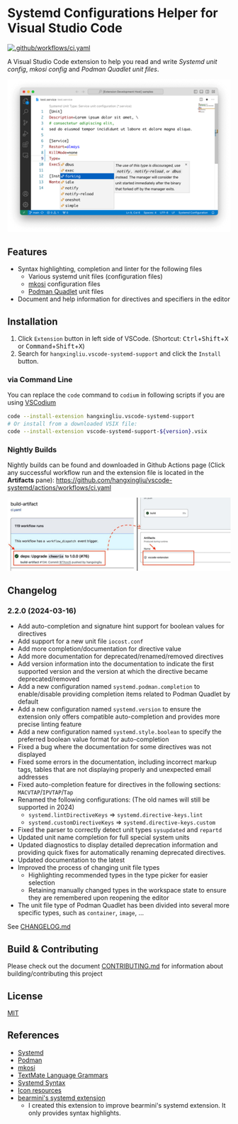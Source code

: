 # Systemd Configurations Helper for Visual Studio Code

[![.github/workflows/ci.yaml](https://github.com/hangxingliu/vscode-systemd/actions/workflows/ci.yaml/badge.svg)](https://github.com/hangxingliu/vscode-systemd/actions/workflows/ci.yaml)

A Visual Studio Code extension to help you read and write *Systemd unit config*, *mkosi config* and *Podman Quadlet unit files*.

![The screenshot of this extension](https://raw.githubusercontent.com/hangxingliu/vscode-systemd/HEAD/docs/images/screenshot-2.2.0.png)

## Features

- Syntax highlighting, completion and linter for the following files
  - Various systemd unit files (configuration files)
  - [mkosi](https://github.com/systemd/mkosi) configuration files
  - [Podman Quadlet](https://github.com/containers/podman) unit files
- Document and help information for directives and specifiers in the editor

## Installation

1. Click `Extension` button in left side of VSCode. (Shortcut: <kbd>Ctrl</kbd>+<kbd>Shift</kbd>+<kbd>X</kbd> or <kbd>Command</kbd>+<kbd>Shift</kbd>+<kbd>X</kbd>)
2. Search for `hangxingliu.vscode-systemd-support` and click the `Install` button.

### via Command Line

You can replace the `code` command to `codium` in following scripts if you are using [VSCodium](https://vscodium.com/)

``` bash
code --install-extension hangxingliu.vscode-systemd-support
# Or install from a downloaded VSIX file:
code --install-extension vscode-systemd-support-${version}.vsix
```

### Nightly Builds

Nightly builds can be found and downloaded in Github Actions page 
(Click any successful workflow run and the extension file is located in the **Artifacts** pane):
<https://github.com/hangxingliu/vscode-systemd/actions/workflows/ci.yaml>

![How to download nightly builds](docs/images/download-nightly-builds.jpg)

## Changelog

### 2.2.0 (2024-03-16)

- Add auto-completion and signature hint support for boolean values for directives
- Add support for a new unit file `iocost.conf`
- Add more completion/documentation for directive value
- Add more documentation for deprecated/renamed/removed directives
- Add version information into the documentation to indicate the first supported version and the version at which the directive became deprecated/removed
- Add a new configuration named `systemd.podman.completion` to enable/disable providing completion items related to Podman Quadlet by default
- Add a new configuration named `systemd.version` to ensure the extension only offers compatible auto-completion and provides more precise linting feature
- Add a new configuration named `systemd.style.boolean` to specify the preferred boolean value format for auto-completion
- Fixed a bug where the documentation for some directives was not displayed
- Fixed some errors in the documentation, including incorrect markup tags, tables that are not 
displaying properly and unexpected email addresses
- Fixed auto-completion feature for directives in the following sections: `MACVTAP`/`IPVTAP`/`Tap`
- Renamed the following configurations: (The old names will still be supported in 2024)
    - `systemd.lintDirectiveKeys` => `systemd.directive-keys.lint`
    - `systemd.customDirectiveKeys` => `systemd.directive-keys.custom`
- Fixed the parser to correctly detect unit types `sysupdated` and `repartd`
- Updated unit name completion for full special system units 
- Updated diagnostics to display detailed deprecation information and providing quick fixes for automatically renaming deprecated directives.
- Updated documentation to the latest
- Improved the process of changing unit file types
    - Highlighting recommended types in the type picker for easier selection
    - Retaining manually changed types in the workspace state to ensure they are remembered upon reopening the editor
- The unit file type of Podman Quadlet has been divided into several more specific types, such as `container`, `image`, ...

See [CHANGELOG.md](docs/CHANGELOG.md)

## Build & Contributing

Please check out the document [CONTRIBUTING.md](docs/CONTRIBUTING.md) for information 
about building/contributing this project

## License

[MIT](LICENSE)

## References

- [Systemd](https://github.com/systemd/systemd)
- [Podman](https://github.com/containers/podman)
- [mkosi](https://github.com/systemd/mkosi)
- [TextMate Language Grammars](https://macromates.com/manual/en/language_grammars)
- [Systemd Syntax](https://www.freedesktop.org/software/systemd/man/systemd.syntax.html#)
- [Icon resources](https://github.com/edent/SuperTinyIcons)
- [bearmini's systemd extension](https://github.com/bearmini/vscode-systemd-unit-file)
    - I created this extension to improve bearmini's systemd extension. It only provides syntax highlights.

